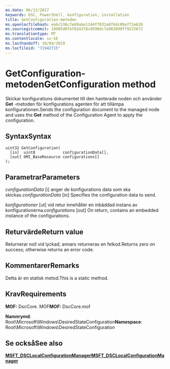 ```yaml
---
ms.date: 06/12/2017
keywords: DSC, PowerShell, konfiguration, installation
title: GetConfiguration-metoden
ms.openlocfilehash: eabc536cfe69abe1144ff031a6f64c09a772e638
ms.sourcegitcommit: 18985d07ef024378c8590dc7a983099ff9225672
ms.translationtype: MT
ms.contentlocale: sv-SE
ms.lasthandoff: 10/04/2019
ms.locfileid: "71942715"
---
```

# <a name="getconfiguration-method"></a><span data-ttu-id="91581-103">GetConfiguration-metoden</span><span class="sxs-lookup"><span data-stu-id="91581-103">GetConfiguration method</span></span>

<span data-ttu-id="91581-104">Skickar konfigurations dokumentet till den hanterade noden och använder **Get** -metoden för konfigurations agenten för att tillämpa konfigurationen.</span><span class="sxs-lookup"><span data-stu-id="91581-104">Sends the configuration document to the managed node and uses the **Get** method of the Configuration Agent to apply the configuration.</span></span>

## <a name="syntax"></a><span data-ttu-id="91581-105">Syntax</span><span class="sxs-lookup"><span data-stu-id="91581-105">Syntax</span></span>

```mof
uint32 GetConfiguration(
  [in]  uint8            configurationData[],
  [out] OMI_BaseResource configurations[]
);
```

## <a name="parameters"></a><span data-ttu-id="91581-106">Parametrar</span><span class="sxs-lookup"><span data-stu-id="91581-106">Parameters</span></span>

<span data-ttu-id="91581-107">*configurationData* \[i\] anger de konfigurations data som ska skickas.</span><span class="sxs-lookup"><span data-stu-id="91581-107">*configurationData* \[in\] Specifies the configuration data to send.</span></span>

<span data-ttu-id="91581-108">*konfigurationer* \[ut\] vid retur innehåller en inbäddad instans av konfigurationerna.</span><span class="sxs-lookup"><span data-stu-id="91581-108">*configurations* \[out\] On return, contains an embedded instance of the configurations.</span></span>

## <a name="return-value"></a><span data-ttu-id="91581-109">Returvärde</span><span class="sxs-lookup"><span data-stu-id="91581-109">Return value</span></span>

<span data-ttu-id="91581-110">Returnerar noll vid lyckad; annars returneras en felkod.</span><span class="sxs-lookup"><span data-stu-id="91581-110">Returns zero on success; otherwise returns an error code.</span></span>

## <a name="remarks"></a><span data-ttu-id="91581-111">Kommentarer</span><span class="sxs-lookup"><span data-stu-id="91581-111">Remarks</span></span>

<span data-ttu-id="91581-112">Detta är en statisk metod.</span><span class="sxs-lookup"><span data-stu-id="91581-112">This is a static method.</span></span>

## <a name="requirements"></a><span data-ttu-id="91581-113">Krav</span><span class="sxs-lookup"><span data-stu-id="91581-113">Requirements</span></span>

<span data-ttu-id="91581-114">**MOF:** DscCore. MOF</span><span class="sxs-lookup"><span data-stu-id="91581-114">**MOF:** DscCore.mof</span></span>

<span data-ttu-id="91581-115">**Namnrymd**: Root\Microsoft\Windows\DesiredStateConfiguration</span><span class="sxs-lookup"><span data-stu-id="91581-115">**Namespace**: Root\Microsoft\Windows\DesiredStateConfiguration</span></span>

## <a name="see-also"></a><span data-ttu-id="91581-116">Se också</span><span class="sxs-lookup"><span data-stu-id="91581-116">See also</span></span>

[<span data-ttu-id="91581-117">**MSFT_DSCLocalConfigurationManager**</span><span class="sxs-lookup"><span data-stu-id="91581-117">**MSFT_DSCLocalConfigurationManager**</span></span>](msft-dsclocalconfigurationmanager.md)
